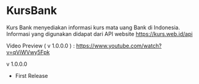 # KursBank
Kurs Bank menyediakan informasi kurs mata uang Bank di Indonesia. Informasi yang digunakan didapat dari API website https://kurs.web.id/api

Video Preview ( v 1.0.0.0 ) : https://www.youtube.com/watch?v=qViWVwy5Fpk

v 1.0.0.0
- First Release
